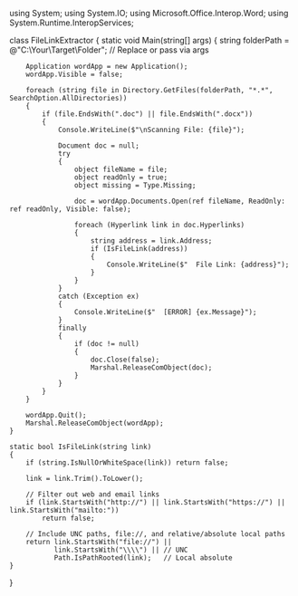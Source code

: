 using System;
using System.IO;
using Microsoft.Office.Interop.Word;
using System.Runtime.InteropServices;

class FileLinkExtractor
{
    static void Main(string[] args)
    {
        string folderPath = @"C:\Your\Target\Folder"; // Replace or pass via args

        Application wordApp = new Application();
        wordApp.Visible = false;

        foreach (string file in Directory.GetFiles(folderPath, "*.*", SearchOption.AllDirectories))
        {
            if (file.EndsWith(".doc") || file.EndsWith(".docx"))
            {
                Console.WriteLine($"\nScanning File: {file}");

                Document doc = null;
                try
                {
                    object fileName = file;
                    object readOnly = true;
                    object missing = Type.Missing;

                    doc = wordApp.Documents.Open(ref fileName, ReadOnly: ref readOnly, Visible: false);

                    foreach (Hyperlink link in doc.Hyperlinks)
                    {
                        string address = link.Address;
                        if (IsFileLink(address))
                        {
                            Console.WriteLine($"  File Link: {address}");
                        }
                    }
                }
                catch (Exception ex)
                {
                    Console.WriteLine($"  [ERROR] {ex.Message}");
                }
                finally
                {
                    if (doc != null)
                    {
                        doc.Close(false);
                        Marshal.ReleaseComObject(doc);
                    }
                }
            }
        }

        wordApp.Quit();
        Marshal.ReleaseComObject(wordApp);
    }

    static bool IsFileLink(string link)
    {
        if (string.IsNullOrWhiteSpace(link)) return false;

        link = link.Trim().ToLower();

        // Filter out web and email links
        if (link.StartsWith("http://") || link.StartsWith("https://") || link.StartsWith("mailto:"))
            return false;

        // Include UNC paths, file://, and relative/absolute local paths
        return link.StartsWith("file://") ||
               link.StartsWith("\\\\") || // UNC
               Path.IsPathRooted(link);   // Local absolute
    }
}